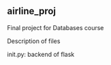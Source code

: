 ## airline_proj

Final project for Databases course

Description of files

init.py: backend of flask

